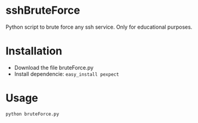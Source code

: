 # sshBruteForce
Python script to brute force any ssh service. Only for educational purposes.


# Installation
 - Download the file bruteForce.py
 - Install dependencie: <code>easy_install pexpect</code>
# Usage
<code>python bruteForce.py <ip> <username> <minRange> <maxRange></code>
